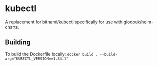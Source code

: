 # kubectl

A replacement for bitnami/kubectl specifically for use with glodouk/helm-charts.

## Building

To build the Dockerfile locally:
`docker build . --build-arg="KUBECTL_VERSION=v1.34.1"`
